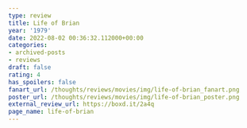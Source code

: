 ```yaml
---
type: review
title: Life of Brian
year: '1979'
date: 2022-08-02 00:36:32.112000+00:00
categories:
- archived-posts
- reviews
draft: false
rating: 4
has_spoilers: false
fanart_url: /thoughts/reviews/movies/img/life-of-brian_fanart.png
poster_url: /thoughts/reviews/movies/img/life-of-brian_poster.png
external_review_url: https://boxd.it/2a4q
page_name: life-of-brian
---
```


